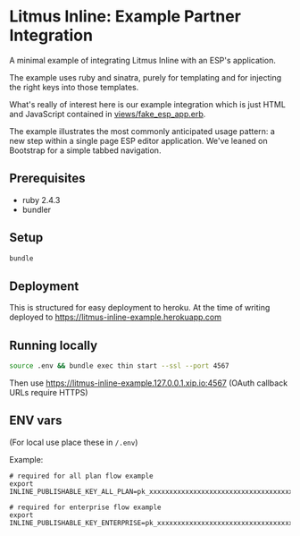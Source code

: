 # Litmus Inline: Example Partner Integration

A minimal example of integrating Litmus Inline with an ESP's application.

The example uses ruby and sinatra, purely for templating and for injecting
the right keys into those templates.

What's really of interest here is our example integration which is just HTML and
JavaScript contained in [views/fake_esp_app.erb](views/fake_esp_app.erb).

The example illustrates the most commonly anticipated usage pattern: a new step
within a single page ESP editor application. We've leaned on Bootstrap for a
simple tabbed navigation.

## Prerequisites

- ruby 2.4.3
- bundler

## Setup

```sh
bundle
```

## Deployment

This is structured for easy deployment to heroku. At the time of writing
deployed to https://litmus-inline-example.herokuapp.com

## Running locally

```sh
source .env && bundle exec thin start --ssl --port 4567
```

Then use https://litmus-inline-example.127.0.0.1.xip.io:4567 (OAuth callback URLs
require HTTPS)


## ENV vars

(For local use place these in `/.env`)

Example:
```
# required for all plan flow example
export INLINE_PUBLISHABLE_KEY_ALL_PLAN=pk_xxxxxxxxxxxxxxxxxxxxxxxxxxxxxxxxxxxx;

# required for enterprise flow example
export INLINE_PUBLISHABLE_KEY_ENTERPRISE=pk_xxxxxxxxxxxxxxxxxxxxxxxxxxxxxxxxxxxx;
```
